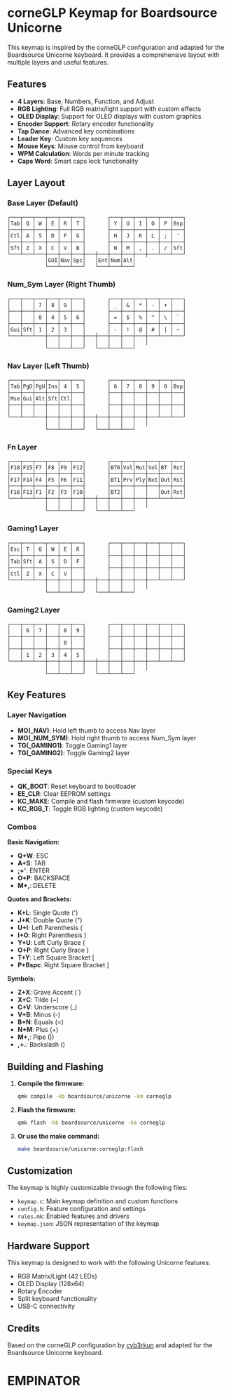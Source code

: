 # corneGLP Keymap for Boardsource Unicorne

This keymap is inspired by the corneGLP configuration and adapted for the Boardsource Unicorne keyboard. It provides a comprehensive layout with multiple layers and useful features.

## Features

- **4 Layers**: Base, Numbers, Function, and Adjust
- **RGB Lighting**: Full RGB matrix/light support with custom effects
- **OLED Display**: Support for OLED displays with custom graphics
- **Encoder Support**: Rotary encoder functionality
- **Tap Dance**: Advanced key combinations
- **Leader Key**: Custom key sequences
- **Mouse Keys**: Mouse control from keyboard
- **WPM Calculation**: Words per minute tracking
- **Caps Word**: Smart caps lock functionality

## Layer Layout

### Base Layer (Default)
```
┌───┬───┬───┬───┬───┬───┐       ┌───┬───┬───┬───┬───┬───┐
│Tab│ Q │ W │ E │ R │ T │       │ Y │ U │ I │ O │ P │Bsp│
├───┼───┼───┼───┼───┼───┤       ├───┼───┼───┼───┼───┼───┤
│Ctl│ A │ S │ D │ F │ G │       │ H │ J │ K │ L │ ; │ ' │
├───┼───┼───┼───┼───┼───┤       ├───┼───┼───┼───┼───┼───┤
│Sft│ Z │ X │ C │ V │ B │       │ N │ M │ , │ . │ / │Sft│
└───┴───┴───┼───┼───┼───┼───┼───┼───┼───┼───┼───┴───┴───┘
            │GUI│Nav│Spc│   │Ent│Num│Alt│
            └───┴───┴───┘   └───┴───┴───┘
```

### Num_Sym Layer (Right Thumb)
```
┌───┬───┬───┬───┬───┬───┐       ┌───┬───┬───┬───┬───┬───┐
│   │   │ 7 │ 8 │ 9 │   │       │ _ │ & │ * │ - │ + │   │
├───┼───┼───┼───┼───┼───┤       ├───┼───┼───┼───┼───┼───┤
│   │   │ 0 │ 4 │ 5 │ 6 │       │ = │ $ │ % │ ^ │ \ │ ` │
├───┼───┼───┼───┼───┼───┤       ├───┼───┼───┼───┼───┼───┤
│Gui│Sft│ 1 │ 2 │ 3 │   │       │ - │ ! │ @ │ # │ | │ ~ │
└───┴───┴───┼───┼───┼───┼───┼───┼───┼───┼───┼───┴───┴───┘
            │   │   │   │   │   │   │   │   │
            └───┴───┴───┘   └───┴───┴───┘
```

### Nav Layer (Left Thumb)
```
┌───┬───┬───┬───┬───┬───┐       ┌───┬───┬───┬───┬───┬───┐
│Tab│PgD│PgU│Ins│ 4 │ 5 │       │ 6 │ 7 │ 8 │ 9 │ 0 │Bsp│
├───┼───┼───┼───┼───┼───┤       ├───┼───┼───┼───┼───┼───┤
│Mse│Gui│Alt│Sft│Ctl│   │       │   │   │   │   │   │   │
├───┼───┼───┼───┼───┼───┤       ├───┼───┼───┼───┼───┼───┤
│   │   │   │   │   │   │       │   │   │   │   │   │   │
└───┴───┴───┼───┼───┼───┼───┼───┼───┼───┼───┼───┴───┴───┘
            │   │   │   │   │   │   │   │   │
            └───┴───┴───┘   └───┴───┴───┘
```

### Fn Layer
```
┌───┬───┬───┬───┬───┬───┐       ┌───┬───┬───┬───┬───┬───┐
│F18│F15│F7 │F8 │F9 │F12│       │BT0│Vol│Mut│Vol│BT │Rst│
├───┼───┼───┼───┼───┼───┤       ├───┼───┼───┼───┼───┼───┤
│F17│F14│F4 │F5 │F6 │F11│       │BT1│Prv│Ply│Nxt│Out│Rst│
├───┼───┼───┼───┼───┼───┤       ├───┼───┼───┼───┼───┼───┤
│F16│F13│F1 │F2 │F3 │F10│       │BT2│   │   │   │Out│Rst│
└───┴───┴───┼───┼───┼───┼───┼───┼───┼───┼───┼───┴───┴───┘
            │   │   │   │   │   │   │   │   │
            └───┴───┴───┘   └───┴───┴───┘
```

### Gaming1 Layer
```
┌───┬───┬───┬───┬───┬───┐       ┌───┬───┬───┬───┬───┬───┐
│Esc│ T │ Q │ W │ E │ R │       │   │   │   │   │   │   │
├───┼───┼───┼───┼───┼───┤       ├───┼───┼───┼───┼───┼───┤
│Tab│Sft│ A │ S │ D │ F │       │   │   │   │   │   │   │
├───┼───┼───┼───┼───┼───┤       ├───┼───┼───┼───┼───┼───┤
│Ctl│ Z │ X │ C │ V │   │       │   │   │   │   │   │   │
└───┴───┴───┼───┼───┼───┼───┼───┼───┼───┼───┼───┴───┴───┘
            │   │   │   │   │   │   │   │   │
            └───┴───┴───┘   └───┴───┴───┘
```

### Gaming2 Layer
```
┌───┬───┬───┬───┬───┬───┐       ┌───┬───┬───┬───┬───┬───┐
│   │ 6 │ 7 │   │ 8 │ 9 │       │   │   │   │   │   │   │
├───┼───┼───┼───┼───┼───┤       ├───┼───┼───┼───┼───┼───┤
│   │   │   │   │ 0 │   │       │   │   │   │   │   │   │
├───┼───┼───┼───┼───┼───┤       ├───┼───┼───┼───┼───┼───┤
│   │ 1 │ 2 │ 3 │ 4 │ 5 │       │   │   │   │   │   │   │
└───┴───┴───┼───┼───┼───┼───┼───┼───┼───┼───┼───┴───┴───┘
            │   │   │   │   │   │   │   │   │
            └───┴───┴───┘   └───┴───┴───┘
```

## Key Features

### Layer Navigation
- **MO(_NAV)**: Hold left thumb to access Nav layer
- **MO(_NUM_SYM)**: Hold right thumb to access Num_Sym layer
- **TG(_GAMING1)**: Toggle Gaming1 layer
- **TG(_GAMING2)**: Toggle Gaming2 layer

### Special Keys
- **QK_BOOT**: Reset keyboard to bootloader
- **EE_CLR**: Clear EEPROM settings
- **KC_MAKE**: Compile and flash firmware (custom keycode)
- **KC_RGB_T**: Toggle RGB lighting (custom keycode)

### Combos
**Basic Navigation:**
- **Q+W**: ESC
- **A+S**: TAB
- **;+'**: ENTER  
- **O+P**: BACKSPACE
- **M+,**: DELETE

**Quotes and Brackets:**
- **K+L**: Single Quote (')
- **J+K**: Double Quote (")
- **U+I**: Left Parenthesis (
- **I+O**: Right Parenthesis )
- **Y+U**: Left Curly Brace {
- **O+P**: Right Curly Brace }
- **T+Y**: Left Square Bracket [
- **P+Bspc**: Right Square Bracket ]

**Symbols:**
- **Z+X**: Grave Accent (`)
- **X+C**: Tilde (~)
- **C+V**: Underscore (_)
- **V+B**: Minus (-)
- **B+N**: Equals (=)
- **N+M**: Plus (+)
- **M+,**: Pipe (|)
- **,+.**: Backslash (\)

## Building and Flashing

1. **Compile the firmware:**
   ```bash
   qmk compile -kb boardsource/unicorne -km corneglp
   ```

2. **Flash the firmware:**
   ```bash
   qmk flash -kb boardsource/unicorne -km corneglp
   ```

3. **Or use the make command:**
   ```bash
   make boardsource/unicorne:corneglp:flash
   ```

## Customization

The keymap is highly customizable through the following files:
- `keymap.c`: Main keymap definition and custom functions
- `config.h`: Feature configuration and settings
- `rules.mk`: Enabled features and drivers
- `keymap.json`: JSON representation of the keymap

## Hardware Support

This keymap is designed to work with the following Unicorne features:
- RGB Matrix/Light (42 LEDs)
- OLED Display (128x64)
- Rotary Encoder
- Split keyboard functionality
- USB-C connectivity

## Credits

Based on the corneGLP configuration by [cyb3rkun](https://github.com/cyb3rkun/corneGLP) and adapted for the Boardsource Unicorne keyboard.
# EMPINATOR
